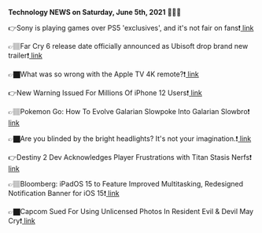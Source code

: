 <b>Technology NEWS on Saturday, June 5th, 2021</b> 📡📡📡 

👉Sony is playing games over PS5 'exclusives', and it's not fair on fans❗️<a href='https://techblock.club/?p=12323'> link</a>

👉🏽Far Cry 6 release date officially announced as Ubisoft drop brand new trailer❗️<a href='https://techblock.club/?p=12325'> link</a>

👉🏿What was so wrong with the Apple TV 4K remote?❗️<a href='https://techblock.club/?p=12327'> link</a>

👉New Warning Issued For Millions Of iPhone 12 Users❗️<a href='https://techblock.club/?p=12329'> link</a>

👉🏽Pokemon Go: How To Evolve Galarian Slowpoke Into Galarian Slowbro❗️<a href='https://techblock.club/?p=12331'> link</a>

👉🏿Are you blinded by the bright headlights? It's not your imagination.❗️<a href='https://techblock.club/?p=12333'> link</a>

👉Destiny 2 Dev Acknowledges Player Frustrations with Titan Stasis Nerfs❗️<a href='https://techblock.club/?p=12335'> link</a>

👉🏽Bloomberg: iPadOS 15 to Feature Improved Multitasking, Redesigned Notification Banner for iOS 15❗️<a href='https://techblock.club/?p=12337'> link</a>

👉🏿Capcom Sued For Using Unlicensed Photos In Resident Evil & Devil May Cry❗️<a href='https://techblock.club/?p=12339'> link</a>

